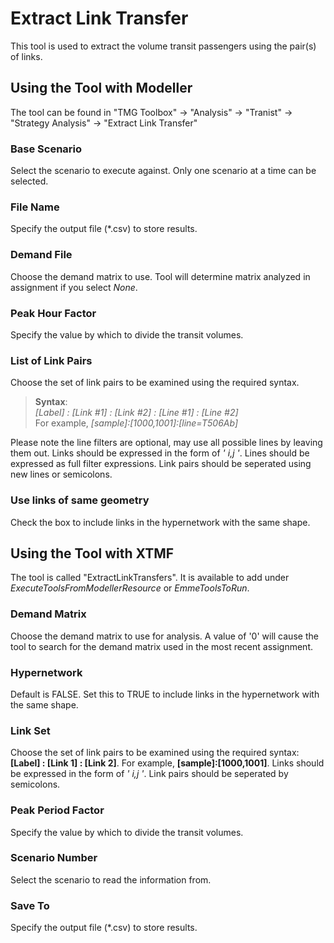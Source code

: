 # **Extract Link Transfer**
This tool is used to extract the volume transit passengers using the pair(s) of links.


## **Using the Tool with Modeller**
The tool can be found in "TMG Toolbox" -> "Analysis" -> "Tranist" -> "Strategy Analysis" -> "Extract Link Transfer"

### Base Scenario
Select the scenario to execute against. Only one scenario at a time can be selected.

### File Name
Specify the output file (*.csv) to store results.

### Demand File
Choose the demand matrix to use. Tool will determine matrix analyzed in assignment if you select *None*.

### Peak Hour Factor
Specify the value by which to divide the transit volumes. 

### List of Link Pairs
Choose the set of link pairs to be examined using the required syntax.
> **Syntax**: </br>
> *[Label] : [Link #1] : [Link #2] : [Line #1] : [Line #2]* </br>
For example, *[sample]:[1000,1001]:[line=T506Ab]* </br>

Please note the line filters are optional, may use all possible lines by leaving them out. Links should be expressed in the form of *' i,j '*. Lines should be expressed as full filter expressions. Link pairs should be seperated using new lines or semicolons.

### Use links of same geometry
Check the box to include links in the hypernetwork with the same shape.


## **Using the Tool with XTMF**
The tool is called "ExtractLinkTransfers".  It is available to add under *ExecuteToolsFromModellerResource* or *EmmeToolsToRun*.

### Demand Matrix
Choose the demand matrix to use for analysis. A value of '0' will cause the tool to search for the demand matrix used in the most recent assignment.

### Hypernetwork
Default is FALSE. Set this to TRUE to include links in the hypernetwork with the same shape.

### Link Set
Choose the set of link pairs to be examined using the required syntax: **[Label] : [Link 1] : [Link 2]**. For example, **[sample]:[1000,1001]**.
Links should be expressed in the form of *' i,j '*. Link pairs should be seperated by semicolons.

### Peak Period Factor
Specify the value by which to divide the transit volumes. 

### Scenario Number
Select the scenario to read the information from.

### Save To
Specify the output file (*.csv) to store results.
